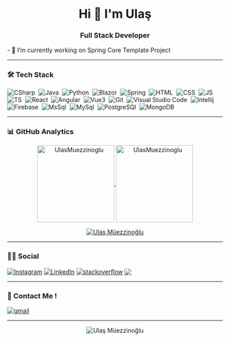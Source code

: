 <h1 align="center">Hi 👋 I'm Ulaş</h1>
<h3 align="center">Full Stack Developer</h3>
- 🔭 I’m currently working on Spring Core Template Project

<hr class="dotted">

### 🛠 Tech Stack
![CSharp](https://img.shields.io/badge/-Csharp-05122A?style=for-the-badge&logo=csharp)&nbsp;
![Java](https://img.shields.io/badge/-Java-05122A?style=for-the-badge&logo=java&logoColor=E06C00)&nbsp;
![Python](https://img.shields.io/badge/-Python-05122A?style=for-the-badge&logo=python&logoColor=F7CB3F)&nbsp;
![Blazor](https://img.shields.io/badge/Blazor-05122A?style=for-the-badge&logo=blazor)&nbsp;
![Spring](https://img.shields.io/badge/Spring-05122A?style=for-the-badge&logo=spring&logoColor=72AC41)&nbsp;
![HTML](https://img.shields.io/badge/-HTML-05122A?style=for-the-badge&logo=HTML5&logoColor=E34F26)&nbsp;
![CSS](https://img.shields.io/badge/-CSS-05122A?style=for-the-badge&logo=CSS3&logoColor=268FC9)&nbsp;
![JS](https://img.shields.io/badge/-Javascript-05122A?style=for-the-badge&logo=javascript)&nbsp;
![TS](https://img.shields.io/badge/TypeScript-05122A?style=for-the-badge&logo=typescript)&nbsp;
![React](https://img.shields.io/badge/-React-05122A?style=for-the-badge&logo=react)&nbsp;
![Angular](https://img.shields.io/badge/-Angular-05122A?style=for-the-badge&logo=angular&logoColor=BD002E)&nbsp;
![Vue3](https://img.shields.io/badge/Vue3-05122A?style=for-the-badge&logo=vue.js)&nbsp;
![Git](https://img.shields.io/badge/-Git-05122A?style=for-the-badge&logo=git)&nbsp;
![Visual Studio Code](https://img.shields.io/badge/-Visual%20Studio%20Code-05122A?style=for-the-badge&logo=visual-studio-code&logoColor=007ACC)&nbsp;
![Intellij](https://img.shields.io/badge/-Intellij-05122A?style=for-the-badge&logo=intellij-idea&logoColor=CF3B72)&nbsp;
![Firebase](https://img.shields.io/badge/firebase-05122A?style=for-the-badge&logo=firebase&logoColor=yellow)&nbsp;
![MsSql](https://img.shields.io/badge/Ms%20Sql-05122A?style=for-the-badge&logo=microsoft-sql-server)&nbsp;
![MySql](https://img.shields.io/badge/Mysql-05122A?style=for-the-badge&logo=mysql)&nbsp;
![PostgreSQl](https://img.shields.io/badge/Postgre%20Sql-05122A?style=for-the-badge&logo=postgresql)&nbsp;
![MongoDB](https://img.shields.io/badge/MongoDB-05122A?style=for-the-badge&logo=mongodb&logoColor=4EA94B)&nbsp;


<hr class="dotted">

### 📊 GitHub Analytics  
<p align="center">
<a href="https://github.com/UlasMuezzinoglu">
  <img height="180em" align="center" src="https://github-readme-stats.vercel.app/api?username=UlasMuezzinoglu&show_icons=true&locale=en&theme=algolia&include_all_commits=true&count_private=true" alt="UlasMuezzinoglu"/>
  <img height="180em" align="center" src="https://github-readme-stats.vercel.app/api/top-langs?username=UlasMuezzinoglu&show_icons=true&locale=en&layout=compact&langs_count=8&theme=algolia" alt="UlasMuezzinoglu"/>
</a>
</p>
<p align="center"> <a href="https://github.com/ryo-ma/github-profile-trophy"><img src="https://github-profile-trophy.vercel.app/?username=UlasMuezzinoglu&theme=onestar&title=Stars,Followers,Commit,Repositories" alt="Ulaş Müezzinoğlu" /></a> </p>

<hr class="dotted">

### 🤝🏻 Social


<a href="https://instagram.com/he.justulas" target="blank"><img align="center" src="https://img.shields.io/badge/Instagram-E4405F?style=for-the-badge&logo=instagram&logoColor=white" alt="Instagram" /></a>
 <a href="https://linkedin.com/in/ulasmuezzinoglu/" target="blank"><img align="center" src="https://img.shields.io/badge/LinkedIn-0077B5?style=for-the-badge&logo=linkedin&logoColor=white" alt="LinkedIn" /></a>
<a href="https://stackoverflow.com/users/16507028/" target="blank"><img align="center" src="https://img.shields.io/badge/Stack_Overflow-FE7A16?style=for-the-badge&logo=stack-overflow&logoColor=white" alt="stackoverflow" /></a>
<a href ="https://medium.com/@UlasMuezzinoglu" target="blank"><img align="center" src="https://img.shields.io/badge/Medium-12100E?style=for-the-badge&logo=medium&logoColor=white"/></a>


<hr class="dotted">

### 📩 Contact Me ! 

<a href="mailto:martulas5252@gmail.com" target="blank"><img align="center" src="https://img.shields.io/badge/Gmail-D14836?style=for-the-badge&logo=gmail&logoColor=white" alt="gmail" /></a>

<hr class="dotted">
<p align="center"> <img src="https://komarev.com/ghpvc/?username=UlasMuezzinoglu&label=Profile%20Views&color=237b5e&style=flat-square" alt="Ulaş Müezzinoğlu" /> </p>
